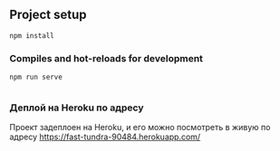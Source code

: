 
## Project setup
```
npm install
```

### Compiles and hot-reloads for development
```
npm run serve


```
### Деплой на Heroku по адресу 
Проект задеплоен на Heroku, и его можно посмотреть в живую по адресу
https://fast-tundra-90484.herokuapp.com/

```
